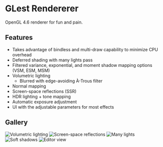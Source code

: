 # GLest Rendererer
OpenGL 4.6 renderer for fun and pain.

## Features
- Takes advantage of bindless and multi-draw capability to minimize CPU overhead
- Deferred shading with many lights pass
- Filtered variance, exponential, and moment shadow mapping options (VSM, ESM, MSM)
- Volumetric lighting
  - Blurred with edge-avoiding À-Trous filter
- Normal mapping
- Screen-space reflections (SSR)
- HDR lighting + tone mapping
- Automatic exposure adjustment
- UI with the adjustable parameters for most effects
  
## Gallery
![Volumetric lighting](https://i.imgur.com/6Ms7r8G.jpeg "Volumetric lighting")
![Screen-space reflections](https://i.imgur.com/JnwE0m6.jpg "Screen-space reflections")
![Many lights](https://i.imgur.com/catQaeg.jpg "Many lights")
![Soft shadows](https://i.imgur.com/GLC6T16.jpg "Soft shadows")
![Editor view](https://i.imgur.com/o1hK3BP.jpeg "Editor view")
